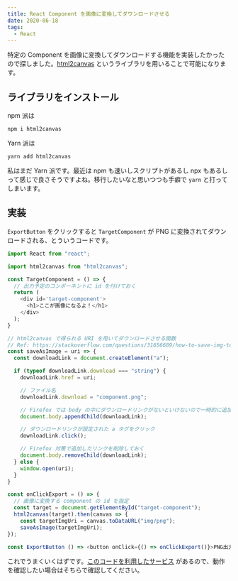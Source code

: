 ```yaml
---
title: React Component を画像に変換してダウンロードさせる
date: 2020-06-18
tags:
  - React
---
```


特定の Component を画像に変換してダウンロードする機能を実装したかったので探しました。[html2canvas](https://html2canvas.hertzen.com/) というライブラリを用いることで可能になります。

## ライブラリをインストール

npm 派は

```shell
npm i html2canvas
```

Yarn 派は

```shell
yarn add html2canvas
```

私はまだ Yarn 派です。最近は npm も速いしスクリプトがあるし npx もあるしって感じで良さそうですよね。移行したいなと思いつつも手癖で `yarn` と打ってしまいます。

## 実装

`ExportButton` をクリックすると `TargetComponent` が PNG に変換されてダウンロードされる、とういうコードです。

```js
import React from "react";

import html2canvas from "html2canvas";

const TargetComponent = () => {
  // 出力予定のコンポーネントに id を付けておく
  return (
    <div id='target-component'>
      <h1>ここが画像になるよ！</h1>
    </div>
  );
}

// html2canvas で得られる URI を用いてダウンロードさせる関数
// Ref: https://stackoverflow.com/questions/31656689/how-to-save-img-to-users-local-computer-using-html2canvas
const saveAsImage = uri => {
  const downloadLink = document.createElement("a");

  if (typeof downloadLink.download === "string") {
    downloadLink.href = uri;

    // ファイル名
    downloadLink.download = "component.png";

    // Firefox では body の中にダウンロードリンクがないといけないので一時的に追加
    document.body.appendChild(downloadLink);

    // ダウンロードリンクが設定された a タグをクリック
    downloadLink.click();

    // Firefox 対策で追加したリンクを削除しておく
    document.body.removeChild(downloadLink);
  } else {
    window.open(uri);
  }
}

const onClickExport = () => {
  // 画像に変換する component の id を指定
  const target = document.getElementById("target-component");
  html2canvas(target).then(canvas => {
    const targetImgUri = canvas.toDataURL("img/png");
    saveAsImage(targetImgUri);
});

const ExportButton () => <button onClick={() => onClickExport()}>PNG出力</button>

```

これでうまくいくはずです。[このコードを利用したサービス](https://yakubingo.fuga.dev/) があるので、動作を確認したい場合はそちらで確認してください。
